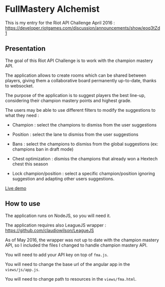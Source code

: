 FullMastery Alchemist
=====================

This is my entry for the Riot API Challenge April 2016 : https://developer.riotgames.com/discussion/announcements/show/eoq3tZd1


## Presentation

The goal of this Riot API Challenge is to work with the champion mastery API.

The application allows to create rooms which can be shared between players, giving them a collaborative board permanently up-to-date, thanks to websocket.

The purpose of the application is to suggest players the best line-up, considering their champion mastery points and highest grade.

The users may be able to use different filters to modify the suggestions to what they need : 

 - Champion : select the champions to dismiss from the user suggestions
 
 - Position : select the lane to dismiss from the user suggestions
 
 - Bans : select the champions to dismiss from the global suggestions (ex: champions ban in draft mode)
 
 - Chest optimization : dismiss the champions that already won a Hextech chest this season
 
 - Lock champion/position : select a specific champion/position ignoring suggestion and adapting other users suggestions.
 
[Live demo](http://canisback.com:3000)
 
 
## How to use

The application runs on NodeJS, so you will need it.

The application requires also LeagueJS wrapper : https://github.com/claudiowilson/LeagueJS

As of May 2016, the wrapper was not up to date with the champion mastery API, so I included the files I changed to handle champion mastery API.

You will need to add your API key on top of `fma.js`.

You will need to change the base url of the angular app in the `views/js/app.js`.

You will need to change path to resources in the `views/fma.html`.